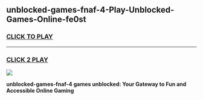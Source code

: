 
## unblocked-games-fnaf-4-Play-Unblocked-Games-Online-fe0st
<h3>
<a href="https://premium76.site?title=unblocked-games-fnaf-4&ref=24A">CLICK TO PLAY</a></h3>
<hr>

<h3>
<a href="https://premium76.site?title=unblocked-games-fnaf-4&ref=24A">CLICK 2 PLAY</a>
  
</h3>

<a href="https://premium76.site?title=unblocked-games-fnaf-4&ref=24A"><img src="https://clearcache.store/games.png"></a>


**unblocked-games-fnaf-4 games unblocked: Your Gateway to Fun and Accessible Online Gaming**
